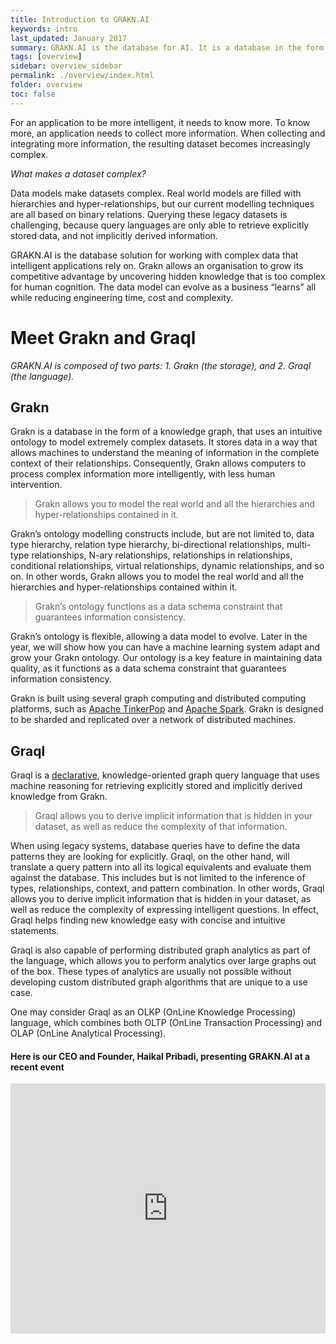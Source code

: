 ```yaml
---
title: Introduction to GRAKN.AI
keywords: intro
last_updated: January 2017
summary: GRAKN.AI is the database for AI. It is a database in the form of a knowledge graph that uses machine reasoning to simplify data processing challenges for AI applications.
tags: [overview]
sidebar: overview_sidebar
permalink: ./overview/index.html
folder: overview
toc: false
---
```


For an application to be more intelligent, it needs to know more. To know more, an application needs to collect more information. When collecting and integrating more information, the resulting dataset becomes increasingly complex.

*What makes a dataset complex?*

Data models make datasets complex. Real world models are filled with hierarchies and hyper-relationships, but our current modelling techniques are all based on binary relations. Querying these legacy  datasets is challenging, because query languages are only able to retrieve explicitly stored data, and not implicitly derived information.

GRAKN.AI is the database solution for working with complex data that intelligent applications rely on. Grakn allows an organisation to grow its competitive advantage by uncovering hidden knowledge that is too complex for human cognition. The data model can evolve as a business “learns” all while reducing engineering time, cost and complexity.

# Meet Grakn and Graql
*GRAKN.AI is composed of two parts: 1. Grakn (the storage), and 2. Graql (the language).*


<!--![Grakn and Graql](/images/grakn_and_graql.png) -->

## Grakn

Grakn is a database in the form of a knowledge graph, that uses an intuitive ontology to model extremely complex datasets. It stores data in a way that allows machines to understand the meaning of information in the complete context of their relationships. Consequently, Grakn allows computers to process complex information more intelligently, with less human intervention.

> Grakn allows you to model the real world and all the hierarchies and hyper-relationships contained in it.

Grakn’s ontology modelling constructs include, but are not limited to, data type hierarchy, relation type hierarchy, bi-directional relationships, multi-type relationships, N-ary relationships, relationships in relationships, conditional relationships, virtual relationships, dynamic relationships, and so on. In other words, Grakn allows you to model the real world and all the hierarchies and hyper-relationships contained within it.

> Grakn’s ontology functions as a data schema constraint that guarantees information consistency.

Grakn’s ontology is flexible, allowing a data model to evolve. Later in the year, we will show how you can have a machine learning system adapt and grow your Grakn ontology. Our ontology is a key feature in maintaining data quality, as it functions as a data schema constraint that guarantees information consistency.

Grakn is built using several graph computing and distributed computing platforms, such as [Apache TinkerPop](https://tinkerpop.apache.org/) and [Apache Spark](http://spark.apache.org/). Grakn is designed to be sharded and replicated over a network of distributed machines.

## Graql

Graql is a [declarative](https://en.wikipedia.org/wiki/Declarative_programming), knowledge-oriented graph query language that uses machine reasoning for retrieving explicitly stored and implicitly derived knowledge from Grakn.

> Graql allows you to derive implicit information that is hidden in your dataset, as well as reduce the complexity of that information.

When using legacy systems, database queries have to define the data patterns they are looking for explicitly. Graql, on the other hand, will translate a query pattern into all its logical equivalents and evaluate them against the database. This includes but is not limited to the inference of types, relationships, context, and pattern combination. In other words, Graql allows you to derive implicit information that is hidden in your dataset, as well as reduce the complexity of expressing intelligent questions. In effect, Graql helps finding new knowledge easy with concise and intuitive statements.

Graql is also capable of performing distributed graph analytics as part of the language, which allows you to perform analytics over large graphs out of the box. These types of analytics are usually not possible without developing custom distributed graph algorithms that are unique to a use case.

One may consider Graql as an OLKP (OnLine Knowledge Processing) language, which combines both OLTP (OnLine Transaction Processing) and OLAP (OnLine Analytical Processing).

####  Here is our CEO and Founder, Haikal Pribadi, presenting GRAKN.AI at a recent event

<iframe style="width: 100%; height: 400px" src="https://www.youtube.com/embed/OeFrudRlXAM?list=PLDaQNzoeb9L7UZDPq7z1Gd2Rc0m_oeSDQ" frameborder="0" allowfullscreen></iframe>
